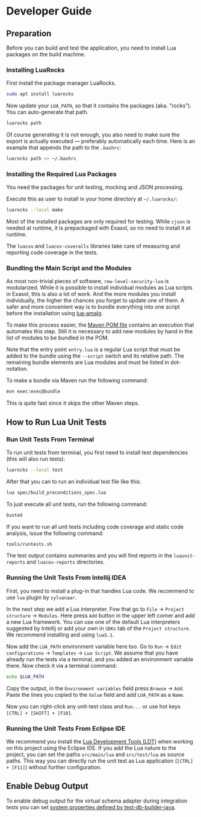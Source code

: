 # Developer Guide

## Preparation

Before you can build and test the application, you need to install Lua packages on the build machine.

### Installing LuaRocks

First install the package manager LuaRocks.

```bash
sudo apt install luarocks
```

Now update your `LUA_PATH`, so that it contains the packages (aka. "rocks"). You can auto-generate that path.

```bash
luarocks path
```

Of course generating it is not enough, you also need to make sure the export is actually executed &mdash; preferably automatically each time. Here is an example that appends the path to the `.bashrc`:

```bash
luarocks path >> ~/.bashrc
```

### Installing the Required Lua Packages

You need the packages for unit testing, mocking and JSON processing.

Execute this as user to install in your home directory at `~/.luarocks/`:

```bash
luarocks --local make
```

Most of the installed packages are only required for testing. While `cjson` is needed at runtime, it is prepackaged with Exasol, so no need to install it at runtime.

The `luacov` and `luacov-coveralls` libraries take care of measuring and reporting code coverage in the tests.

### Bundling the Main Script and the Modules

As most non-trivial pieces of software, `row-level-security-lua` is modularized. While it is possible to install individual modules as Lua scripts in Exasol, this is also a lot of work. And the more modules you install individually, the higher the chances you forget to update one of them. A safer and more convenient way is to bundle everything into one script before the installation using [lua-amalg](https://github.com/siffiejoe/lua-amalg/).

To make this process easier, the [Maven POM file](../../pom.xml) contains an execution that automates this step. Still it is necessary to add new modules by hand in the list of modules to be bundled in the POM.

Note that the entry point `entry.lua` is a regular Lua script that must be added to the bundle using the `--script` switch and its relative path. The remaining bundle elements are Lua modules and must be listed in dot-notation.

To make a bundle via Maven run the following command:

```bash
mvn exec:exec@bundle
```

This is quite fast since it skips the other Maven steps.

## How to Run Lua Unit Tests

### Run Unit Tests From Terminal

To run unit tests from terminal, you first need to install test dependencies (this will also run tests):

```bash
luarocks --local test
```

After that you can to run an individual test file like this:

```bash
lua spec/build_preconditions_spec.lua
```

To just execute all unit tests, run the following command:

```bash
busted
```

If you want to run all unit tests including code coverage and static code analysis, issue the following command:

```bash
tools/runtests.sh
```

The test output contains summaries and you will find reports in the `luaunit-reports` and `luacov-reports` directories.

### Running the Unit Tests From Intellij IDEA

First, you need to install a plug-in that handles Lua code. We recommend to use `lua` plugin by `sylvanaar`.

In the next step we add a Lua interpreter. Fow that go to `File` &rarr; `Project structure` &rarr; `Modules`.
Here press `Add` button in the upper left corner and add a new Lua framework.
You can use one of the default Lua interpreters suggested by Intellij or add your own in `SDKs` tab of the `Project structure`.
We recommend installing and using `lua5.1`.

Now add the `LUA_PATH` environment variable here too. Go to `Run` &rarr; `Edit configurations` &rarr; `Templates` &rarr; `Lua Script`.
We assume that you have already run the tests via a terminal, and you added an environment variable there. Now check it via a terminal command:

```bash
echo $LUA_PATH
```

Copy the output, in the `Environment variables` field press `Browse` &rarr; `Add`.
Paste the lines you copied to the `Value` field and add `LUA_PATH` as a `Name`.
  
Now you can right-click any unit-test class and `Run...` or use hot keys `[CTRL] + [SHIFT] + [F10]`.

### Running the Unit Tests From Eclipse IDE

We recommend you install the [Lua Development Tools (LDT)](https://www.eclipse.org/ldt/) when working on this project using the Eclipse IDE. If you add the Lua nature to the project, you can set the paths `src/main/lua` and `src/test/lua` as source paths. This way you can directly run the unit test as Lua application (`[CTRL] + [F11]`) without further configuration.

## Enable Debug Output

To enable debug output for the virtual schema adapter during integration tests you can set [system properties defined by test-db-builder-java](https://github.com/exasol/test-db-builder-java/blob/main/doc/user_guide/user_guide.md#debug-output).
